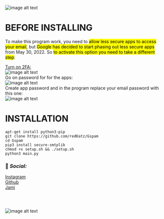 
![image alt text](https://i.ibb.co/4p0r8pw/Untitled.png)

# BEFORE INSTALLING
To make this program work, you need to <mark>allow less secure apps to access your email</mark>, but <mark>Google has decided to start phasing out less secure apps</mark> from May 30, 2022. So <mark>to activate this option you need to take a different step</mark>:

[Turn on 2FA:<br />](https://myaccount.google.com/security?hl=it)
![image alt text](https://i.ibb.co/1rJKhvy/Screenshot-2022-06-15-19-01-37.png)
<br />Go on password for for the apps:<br />
![image alt text](https://i.ibb.co/Pm274gV/Screenshot-2022-06-15-22-09-58.png)
<br />Create app password and in the program replace your email password with this one:<br />
![image alt text](https://i.ibb.co/529XWKJ/download.png)
# INSTALLATION

	apt-get install python3-pip
	git clone https://github.com/redKatz/Gspam
	cd Gspam
	pip3 install secure-smtplib
	chmod +x setup.sh && ./setup.sh
	python3 main.py

### 📱 _Social:_
[Instagram](https://instagram.com/katz.py/)<br />
[Github](https://github.com/redKatz/)<br />
[Jami](https://i.ibb.co/cXRSMQR/Screenshot-2022-06-15-16-11-19.png)
### ⠀
![image alt text](https://i.ibb.co/D1Bbb7v/Untitled.png)
